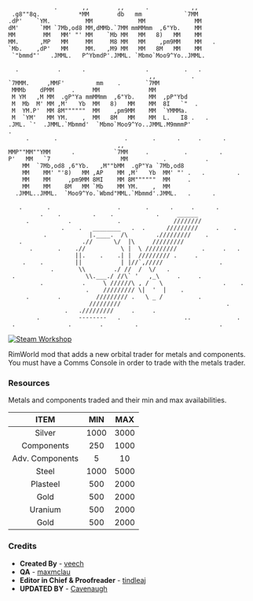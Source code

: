  ```                          
              .       ,,        ,,      .            ,,  
  .g8""8q.           *MM        db   mm            `7MM  
.dP'    `YM.          MM             MM              MM  
dM'      `MM `7Mb,od8 MM,dMMb.`7MM mmMMmm  ,6"Yb.    MM  
MM        MM   MM' "' MM    `Mb MM   MM   8)   MM    MM  
MM.      ,MP   MM     MM     M8 MM   MM    ,pm9MM    MM   .  
`Mb.    ,dP'   MM     MM.   ,M9 MM   MM   8M   MM    MM  
  `"bmmd"'   .JMML.   P^YbmdP'.JMML. `Mbmo`Moo9^Yo..JMML.

   .           .      .                 .          .   .                
                                         ,,          .  
`7MMM.     ,MMF'         mm    .       `7MM         
  MMMb    dPMM     .     MM              MM         
  M YM   ,M MM  .gP"Ya mmMMmm  ,6"Yb.    MM  ,pP"Ybd
  M  Mb  M' MM ,M'   Yb  MM   8)   MM    MM  8I   `"  .  
  M  YM.P'  MM 8M""""""  MM    ,pm9MM    MM  `YMMMa.
  M  `YM'   MM YM.    ,  MM   8M   MM    MM  L.   I8 .   .  
.JML. `'  .JMML.`Mbmmd'  `Mbmo`Moo9^Yo..JMML.M9mmmP'
 .  
      .       .                   .       .      .     .      .                                   
                                ,,                 
MMP""MM""YMM      .           `7MM     .          .         .  
P'   MM   `7                    MM          .           .  
     MM  `7Mb,od8 ,6"Yb.   ,M""bMM  .gP"Ya `7Mb,od8
     MM    MM' "'8)   MM ,AP    MM ,M'   Yb  MM' "' .   .         .  
     MM    MM     ,pm9MM 8MI    MM 8M""""""  MM     .  
     MM    MM    8M   MM `Mb    MM YM.    ,  MM    
   .JMML..JMML.  `Moo9^Yo.`Wbmd"MML.`Mbmmd'.JMML.   .      .  
                                                   
    .       .                   .       .      .     .      .
          .    .         .    .            .     ______
      .           .             .               ////////
                .    .   ________   .  .      /////////     .    .
           .            |.____.  /\        ./////////    .
    .                 .//      \/  |\     /////////
       .       .    .//          \ |  \ /////////       .     .   .
                    ||.    .    .| |  ///////// .     .
     .    .         ||           | |//`,/////                .
             .       \\        ./ //  /  \/   .
  .                    \\.___./ //\` '   ,_\     .     .
          .           .     \ //////\ , /   \                 .    .
                       .    ///////// \|  '  |    .
      .        .          ///////// .   \ _ /          .
                        /////////                              .
                 .   ./////////     .     .
         .           --------   .                  ..             .
  .               .        .         .                       .

```

[![Steam Workshop](https://img.shields.io/badge/Steam%20Workshop-green?style=flat)](https://steamcommunity.com/sharedfiles/filedetails/?id=1855069167)

RimWorld mod that adds a new orbital trader for metals and components. You must have a Comms Console in order to trade with the metals trader.

### Resources

Metals and components traded and their min and max availabilities.

|       ITEM      |  MIN  |  MAX  |
|:---------------:|:-----:|:-----:|
|      Silver     |  1000 |  3000 |
|    Components   |  250  |  1000 |
| Adv. Components |   5  |   10  |
|      Steel      |  1000 | 5000 |
|     Plasteel    |  500 |  2000 |
|       Gold      |  500 |  2000 |
|     Uranium     |  500 |  2000 |
|       Gold      |  500 |  2000 |

### Credits

- **Created By** - [veech](https://github.com/veech)
- **QA** - [maxmclau](https://github.com/maxmclau)
- **Editor in Chief & Proofreader** - [tindleaj](https://github.com/tindleaj)
- **UPDATED BY** - [Cavenaugh](https://github.com/dcave14)
